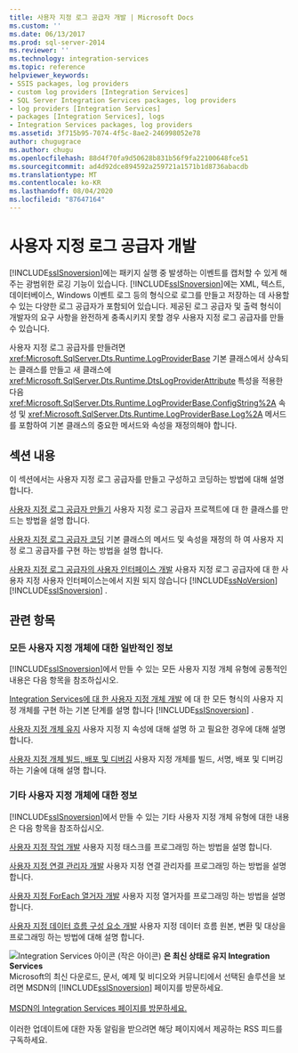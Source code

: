 ```yaml
---
title: 사용자 지정 로그 공급자 개발 | Microsoft Docs
ms.custom: ''
ms.date: 06/13/2017
ms.prod: sql-server-2014
ms.reviewer: ''
ms.technology: integration-services
ms.topic: reference
helpviewer_keywords:
- SSIS packages, log providers
- custom log providers [Integration Services]
- SQL Server Integration Services packages, log providers
- log providers [Integration Services]
- packages [Integration Services], logs
- Integration Services packages, log providers
ms.assetid: 3f715b95-7074-4f5c-8ae2-246998052e78
author: chugugrace
ms.author: chugu
ms.openlocfilehash: 88d4f70fa9d50628b831b56f9fa22100648fce51
ms.sourcegitcommit: ad4d92dce894592a259721a1571b1d8736abacdb
ms.translationtype: MT
ms.contentlocale: ko-KR
ms.lasthandoff: 08/04/2020
ms.locfileid: "87647164"
---
```

# <a name="developing-a-custom-log-provider"></a>사용자 지정 로그 공급자 개발
  [!INCLUDE[ssISnoversion](../../../includes/ssisnoversion-md.md)]에는 패키지 실행 중 발생하는 이벤트를 캡처할 수 있게 해 주는 광범위한 로깅 기능이 있습니다. [!INCLUDE[ssISnoversion](../../../includes/ssisnoversion-md.md)]에는 XML, 텍스트, 데이터베이스, Windows 이벤트 로그 등의 형식으로 로그를 만들고 저장하는 데 사용할 수 있는 다양한 로그 공급자가 포함되어 있습니다. 제공된 로그 공급자 및 출력 형식이 개발자의 요구 사항을 완전하게 충족시키지 못할 경우 사용자 지정 로그 공급자를 만들 수 있습니다.

 사용자 지정 로그 공급자를 만들려면 <xref:Microsoft.SqlServer.Dts.Runtime.LogProviderBase> 기본 클래스에서 상속되는 클래스를 만들고 새 클래스에 <xref:Microsoft.SqlServer.Dts.Runtime.DtsLogProviderAttribute> 특성을 적용한 다음 <xref:Microsoft.SqlServer.Dts.Runtime.LogProviderBase.ConfigString%2A> 속성 및 <xref:Microsoft.SqlServer.Dts.Runtime.LogProviderBase.Log%2A> 메서드를 포함하여 기본 클래스의 중요한 메서드와 속성을 재정의해야 합니다.

## <a name="in-this-section"></a>섹션 내용
 이 섹션에서는 사용자 지정 로그 공급자를 만들고 구성하고 코딩하는 방법에 대해 설명합니다.

 [사용자 지정 로그 공급자 만들기](creating-a-custom-log-provider.md) 사용자 지정 로그 공급자 프로젝트에 대 한 클래스를 만드는 방법을 설명 합니다.

 [사용자 지정 로그 공급자 코딩](coding-a-custom-log-provider.md) 기본 클래스의 메서드 및 속성을 재정의 하 여 사용자 지정 로그 공급자를 구현 하는 방법을 설명 합니다.

 [사용자 지정 로그 공급자의 사용자 인터페이스 개발](developing-a-user-interface-for-a-custom-log-provider.md) 사용자 지정 로그 공급자에 대 한 사용자 지정 사용자 인터페이스는에서 지원 되지 않습니다 [!INCLUDE[ssNoVersion](../../../includes/ssnoversion-md.md)] [!INCLUDE[ssISnoversion](../../../includes/ssisnoversion-md.md)] .

## <a name="related-topics"></a>관련 항목

### <a name="information-common-to-all-custom-objects"></a>모든 사용자 지정 개체에 대한 일반적인 정보
 [!INCLUDE[ssISnoversion](../../../includes/ssisnoversion-md.md)]에서 만들 수 있는 모든 사용자 지정 개체 유형에 공통적인 내용은 다음 항목을 참조하십시오.

 [Integration Services에 대 한 사용자 지정 개체 개발](../developing-custom-objects-for-integration-services.md) 에 대 한 모든 형식의 사용자 지정 개체를 구현 하는 기본 단계를 설명 합니다 [!INCLUDE[ssISnoversion](../../../includes/ssisnoversion-md.md)] .

 [사용자 지정 개체 유지](../persisting-custom-objects.md) 사용자 지정 지 속성에 대해 설명 하 고 필요한 경우에 대해 설명 합니다.

 [사용자 지정 개체 빌드, 배포 및 디버깅](../building-deploying-and-debugging-custom-objects.md) 사용자 지정 개체를 빌드, 서명, 배포 및 디버깅 하는 기술에 대해 설명 합니다.

### <a name="information-about-other-custom-objects"></a>기타 사용자 지정 개체에 대한 정보
 [!INCLUDE[ssISnoversion](../../../includes/ssisnoversion-md.md)]에서 만들 수 있는 기타 사용자 지정 개체 유형에 대한 내용은 다음 항목을 참조하십시오.

 [사용자 지정 작업 개발](../task/developing-a-custom-task.md) 사용자 지정 태스크를 프로그래밍 하는 방법을 설명 합니다.

 [사용자 지정 연결 관리자 개발](../connection-manager/developing-a-custom-connection-manager.md) 사용자 지정 연결 관리자를 프로그래밍 하는 방법을 설명 합니다.

 [사용자 지정 ForEach 열거자 개발](../foreach-enumerator/developing-a-custom-foreach-enumerator.md) 사용자 지정 열거자를 프로그래밍 하는 방법을 설명 합니다.

 [사용자 지정 데이터 흐름 구성 요소 개발](../data-flow/developing-a-custom-data-flow-component.md) 사용자 지정 데이터 흐름 원본, 변환 및 대상을 프로그래밍 하는 방법에 대해 설명 합니다.

![Integration Services 아이콘 (작은 아이콘)](../../media/dts-16.gif "Integration Services 아이콘(작은 아이콘)")  **은 최신 상태로 유지 Integration Services**<br /> Microsoft의 최신 다운로드, 문서, 예제 및 비디오와 커뮤니티에서 선택된 솔루션을 보려면 MSDN의 [!INCLUDE[ssISnoversion](../../../includes/ssisnoversion-md.md)] 페이지를 방문하세요.<br /><br /> [MSDN의 Integration Services 페이지를 방문하세요.](https://go.microsoft.com/fwlink/?LinkId=136655)<br /><br /> 이러한 업데이트에 대한 자동 알림을 받으려면 해당 페이지에서 제공하는 RSS 피드를 구독하세요.


